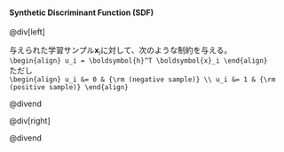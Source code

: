 #### Synthetic Discriminant Function (SDF)

@div[left]

与えられた学習サンプル$\boldsymbol{x}_i$に対して、次のような制約を与える。<br>
`\begin{align} u_i = \boldsymbol{h}^T \boldsymbol{x}_i \end{align}`<br>
ただし<br>
`\begin{align} u_i &= 0 & {\rm (negative sample)} \\ u_i &= 1 & {\rm (positive sample)} \end{align}`


@divend

@div[right]



@divend